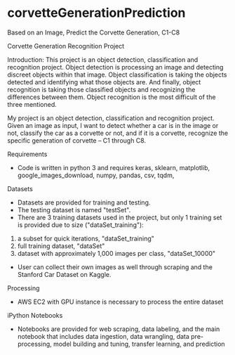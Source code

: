 # corvetteGenerationPrediction
Based on an Image, Predict the Corvette Generation, C1-C8

Corvette Generation Recognition Project

Introduction: 
This project is an object detection, classification and recognition project. Object detection is processing an image and detecting discreet objects within that image. Object classification is taking the objects detected and identifying what those objects are. And finally, object recognition is taking those classified objects and recognizing the differences between them. Object recognition is the most difficult of the three mentioned.

My project is an object detection, classification and recognition project. Given an image as input, I want to detect whether a car is in the image or not, classify the car as a corvette or not, and if it is a corvette, recognize the specific generation of corvette – C1 through C8.  

Requirements
- Code is written in python 3 and requires keras, sklearn, matplotlib, google_images_download, numpy, pandas, csv, tqdm, 

Datasets
- Datasets are provided for training and testing.  
- The testing dataset is named "testSet". 
- There are 3 training datasets used in the project, but only 1 training set is provided due to size ("dataSet_training"): 
 1) a subset for quick iterations, "dataSet_training"
 2) full training dataset, "dataSet"
 3) dataset with approximately 1,000 images per class, "dataSet_10000"
- User can collect their own images as well through scraping and the Stanford Car Dataset on Kaggle.

Processing
- AWS EC2 with GPU instance is necessary to process the entire dataset

iPython Notebooks
- Notebooks are provided for web scraping, data labeling, and the main notebook that includes data ingestion, data wrangling, data pre-processing, model building and tuning, transfer learning, and prediction

